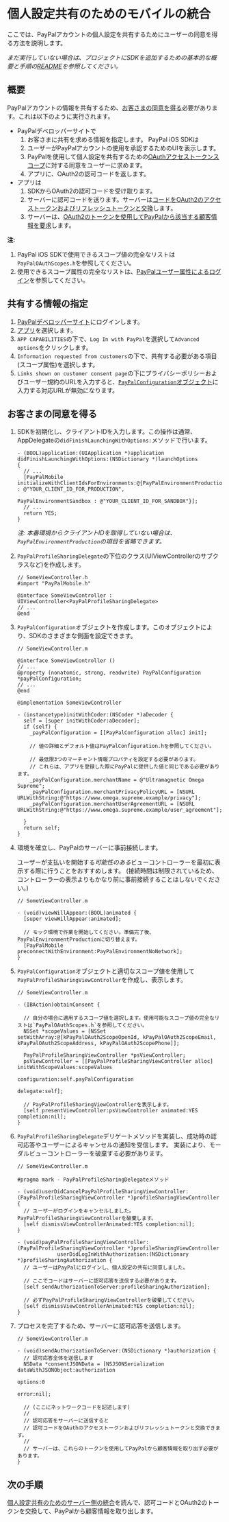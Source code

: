 個人設定共有のためのモバイルの統合
==================================

ここでは、PayPalアカウントの個人設定を共有するためにユーザーの同意を得る方法を説明します。

_まだ実行していない場合は、プロジェクトにSDKを追加するための基本的な概要と手順の[README](README.md)を参照してください。_


概要
--------

PayPalアカウントの情報を共有するため、[お客さまの同意を得る](#obtain-customer-consent)必要があります。これは以下のように実行されます。

* PayPalデベロッパーサイトで
    1. お客さまに共有を求める情報を指定します。
PayPal iOS SDKは
    1. ユーザーがPayPalアカウントの使用を承認するためのUIを表示します。
    2. PayPalを使用して個人設定を共有するための[OAuthアクセストークンスコープ](http://tools.ietf.org/html/rfc6749#page-23)に対する同意をユーザーに求めます。
    3. アプリに、OAuth2の認可コードを返します。
* アプリは
    1. SDKからOAuth2の認可コードを受け取ります。
    2. サーバーに認可コードを送ります。サーバーは[コードをOAuth2のアクセストークンおよびリフレッシュトークンと交換](profile_sharing_server.md#obtain-oauth2-tokens)します。
    3. サーバーは、[OAuth2のトークンを使用してPayPalから該当する顧客情報を要求](profile_sharing_server.md)します。

**注:**  
1. PayPal iOS SDKで使用できるスコープ値の完全なリストは`PayPalOAuthScopes.h`を参照してください。  
2. 使用できるスコープ属性の完全なリストは、[PayPalユーザー属性によるログイン](https://developer.paypal.com/docs/integration/direct/identity/attributes/)を参照してください。


共有する情報の指定
---------------------------------------

1. [PayPalデベロッパーサイト](https://developer.paypal.com)にログインします。
2. [アプリ](https://developer.paypal.com/webapps/developer/applications/myapps)を選択します。
3. `APP CAPABILITIES`の下で、`Log In with PayPal`を選択して`Advanced options`をクリックします。
4. `Information requested from customers`の下で、共有する必要がある項目(スコープ属性)を選択します。
5. `Links shown on customer consent page`の下にプライバシーポリシーおよびユーザー規約のURLを入力すると、[`PayPalConfiguration`オブジェクト](#obtain-customer-consent)に入力する対応URLが無効になります。


お客さまの同意を得る
-----------------------

1. SDKを初期化し、クライアントIDを入力します。この操作は通常、AppDelegateの`didFinishLaunchingWithOptions:`メソッドで行います。

    ```obj-c
    - (BOOL)application:(UIApplication *)application didFinishLaunchingWithOptions:(NSDictionary *)launchOptions
    {
      // ...
      [PayPalMobile initializeWithClientIdsForEnvironments:@{PayPalEnvironmentProduction : @"YOUR_CLIENT_ID_FOR_PRODUCTION",
                                                             PayPalEnvironmentSandbox : @"YOUR_CLIENT_ID_FOR_SANDBOX"}];
      // ...
      return YES;
    }
    ```
    *注: 本番環境からクライアントIDを取得していない場合は、`PayPalEnvironmentProduction`の項目を省略できます。*

2. `PayPalProfileSharingDelegate`の下位のクラス(UIViewControllerのサブクラスなど)を作成します。

    ```obj-c
    // SomeViewController.h
    #import "PayPalMobile.h"

    @interface SomeViewController : UIViewController<PayPalProfileSharingDelegate>
    // ...
    @end
    ```

3.  `PayPalConfiguration`オブジェクトを作成します。このオブジェクトにより、SDKのさまざまな側面を設定できます。

    ```obj-c
    // SomeViewController.m

    @interface SomeViewController ()
    // ...
    @property (nonatomic, strong, readwrite) PayPalConfiguration *payPalConfiguration;
    // ...
    @end

    @implementation SomeViewController

    - (instancetype)initWithCoder:(NSCoder *)aDecoder {
      self = [super initWithCoder:aDecoder];
      if (self) {
        _payPalConfiguration = [[PayPalConfiguration alloc] init];

        // 値の詳細とデフォルト値はPayPalConfiguration.hを参照してください。

        // 最低限3つのマーチャント情報プロパティを設定する必要があります。
        // これらは、アプリを登録した際にPayPalに提供した値と同じである必要があります。
        _payPalConfiguration.merchantName = @"Ultramagnetic Omega Supreme";
        _payPalConfiguration.merchantPrivacyPolicyURL = [NSURL URLWithString:@"https://www.omega.supreme.example/privacy"];
        _payPalConfiguration.merchantUserAgreementURL = [NSURL URLWithString:@"https://www.omega.supreme.example/user_agreement"];

      }
      return self;
    }
    ```

4. 環境を確立し、PayPalのサーバーに事前接続します。

   ユーザーが支払いを開始する*可能性のある*ビューコントローラーを最初に表示する際に行うことをおすすめします。
   (接続時間は制限されているため、コントローラーの表示よりもかなり前に事前接続することはしないでください。)

    ```obj-c
    // SomeViewController.m

    - (void)viewWillAppear:(BOOL)animated {
      [super viewWillAppear:animated];

      // モック環境で作業を開始してください。準備完了後、PayPalEnvironmentProductionに切り替えます。
      [PayPalMobile preconnectWithEnvironment:PayPalEnvironmentNoNetwork];
    }
    ```

5. `PayPalConfiguration`オブジェクトと適切なスコープ値を使用して`PayPalProfileSharingViewController`を作成し、表示します。

    ```obj-c
    // SomeViewController.m

    - (IBAction)obtainConsent {

      // 自分の場合に適用するスコープ値を選択します。使用可能なスコープ値の完全なリストは`PayPalOAuthScopes.h`を参照してください。
      NSSet *scopeValues = [NSSet setWithArray:@[kPayPalOAuth2ScopeOpenId, kPayPalOAuth2ScopeEmail, kPayPalOAuth2ScopeAddress, kPayPalOAuth2ScopePhone]];

      PayPalProfileSharingViewController *psViewController;
      psViewController = [[PayPalProfileSharingViewController alloc] initWithScopeValues:scopeValues
                                                                           configuration:self.payPalConfiguration
                                                                                delegate:self];

      // PayPalProfileSharingViewControllerを表示します。
      [self presentViewController:psViewController animated:YES completion:nil];
    }
    ```

6. `PayPalProfileSharingDelegate`デリゲートメソッドを実装し、成功時の認可応答やユーザーによるキャンセルの通知を受信します。
 実装により、モーダルビューコントローラーを破棄する必要があります。

    ```obj-c
    // SomeViewController.m

    #pragma mark - PayPalProfileSharingDelegateメソッド

    - (void)userDidCancelPayPalProfileSharingViewController:(PayPalProfileSharingViewController *)profileSharingViewController {
      // ユーザーがログインをキャンセルしました。PayPalProfileSharingViewControllerを破棄します。
      [self dismissViewControllerAnimated:YES completion:nil];
    }

    - (void)payPalProfileSharingViewController:(PayPalProfileSharingViewController *)profileSharingViewController
                 userDidLogInWithAuthorization:(NSDictionary *)profileSharingAuthorization {
      // ユーザーはPayPalにログインし、個人設定の共有に同意しました。

      // ここでコードはサーバーに認可応答を送信する必要があります。
      [self sendAuthorizationToServer:profileSharingAuthorization];

      // 必ずPayPalProfileSharingViewControllerを破棄してください。
      [self dismissViewControllerAnimated:YES completion:nil];
    }
    ```

7. プロセスを完了するため、サーバーに認可応答を送信します。

    ```obj-c
    // SomeViewController.m

    - (void)sendAuthorizationToServer:(NSDictionary *)authorization {
      // 認可応答全体を送信します
      NSData *consentJSONData = [NSJSONSerialization dataWithJSONObject:authorization
                                                                options:0
                                                                  error:nil];

      // (ここにネットワークコードを記述します)
      //
      // 認可応答をサーバーに送信すると
      // 認可コードをOAuthのアクセストークンおよびリフレッシュトークンと交換できます。
      //
      // サーバーは、これらのトークンを使用してPayPalから顧客情報を取り出す必要があります。
    }
    ```




次の手順
----------

[個人設定共有のためのサーバー側の統合](profile_sharing_server.md)を読んで、認可コードとOAuth2のトークンを交換して、PayPalから顧客情報を取り出します。
